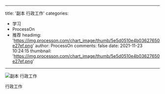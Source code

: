 
---
title: '副本 行政工作'
categories: 
 - 学习
 - ProcessOn
 - 推荐
headimg: 'https://img.processon.com/chart_image/thumb/5e5d0510e4b03627650e27ef.png'
author: ProcessOn
comments: false
date: 2021-11-23 10:24:15
thumbnail: 'https://img.processon.com/chart_image/thumb/5e5d0510e4b03627650e27ef.png'
---

<div>   
<img class="thumb" alt="副本 行政工作" src="https://img.processon.com/chart_image/thumb/5e5d0510e4b03627650e27ef.png" referrerpolicy="no-referrer">
<p>行政工作</p>  
</div>
            